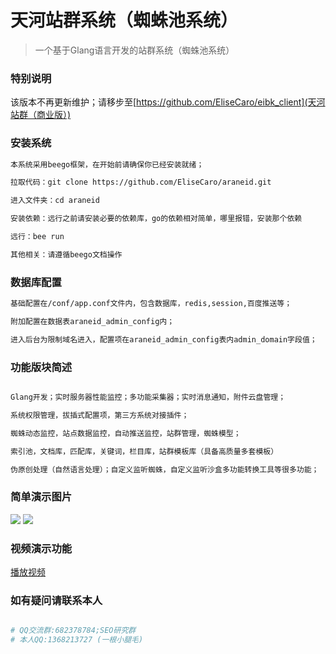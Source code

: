 # 天河站群系统（蜘蛛池系统）

> 一个基于Glang语言开发的站群系统（蜘蛛池系统）

### 特别说明
该版本不再更新维护；请移步至[https://github.com/EliseCaro/eibk_client](天河站群（商业版）)

### 安装系统

``` bash
本系统采用beego框架，在开始前请确保你已经安装就绪；

拉取代码：git clone https://github.com/EliseCaro/araneid.git

进入文件夹：cd araneid

安装依赖：远行之前请安装必要的依赖库，go的依赖相对简单，哪里报错，安装那个依赖

远行：bee run

其他相关：请遵循beego文档操作
```

### 数据库配置
``` bash
基础配置在/conf/app.conf文件内，包含数据库，redis,session,百度推送等；

附加配置在数据表araneid_admin_config内；

进入后台为限制域名进入，配置项在araneid_admin_config表内admin_domain字段值；
```

### 功能版块简述
``` bash

Glang开发；实时服务器性能监控；多功能采集器；实时消息通知，附件云盘管理；

系统权限管理，拔插式配置项，第三方系统对接插件；

蜘蛛动态监控，站点数据监控，自动推送监控，站群管理，蜘蛛模型；

索引池，文档库，匹配库，关键词，栏目库，站群模板库（具备高质量多套模板）

伪原创处理（自然语言处理）；自定义监听蜘蛛，自定义监听沙盒多功能转换工具等很多功能；

```
### 简单演示图片

![](http://araneid-demo.test.upcdn.net/demo01.png)
![](http://araneid-demo.test.upcdn.net/demo02.png)

### 视频演示功能

[播放视频](http://araneid-demo.test.upcdn.net/demo.mp4)

### 如有疑问请联系本人

``` bash

# QQ交流群:682378784;SEO研究群
# 本人QQ:1368213727 (一根小腿毛)

```
